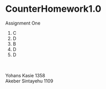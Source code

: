 # CounterHomework1.0

Assignment One
<br>
1. C<br>
2. D<br>
3. B<br>
4. D<br>
5. D<br>
<br><br>

Yohans Kasie 1358<br>
Akeber Sintayehu 1109<br>
